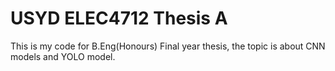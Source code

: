 # USYD ELEC4712 Thesis A
This is my code for B.Eng(Honours) Final year thesis, the topic is about CNN models and YOLO model. 
